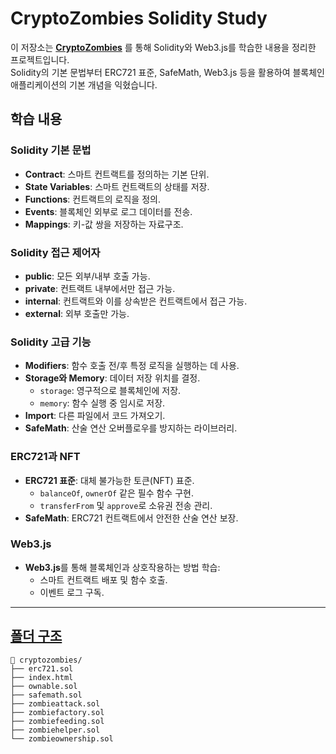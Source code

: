 # CryptoZombies Solidity Study

이 저장소는 [**CryptoZombies**](https://cryptozombies.io/ko/course) 를 통해 Solidity와 Web3.js를 학습한 내용을 정리한 프로젝트입니다.  
Solidity의 기본 문법부터 ERC721 표준, SafeMath, Web3.js 등을 활용하여 블록체인 애플리케이션의 기본 개념을 익혔습니다.

## 학습 내용

### Solidity 기본 문법
- **Contract**: 스마트 컨트랙트를 정의하는 기본 단위.
- **State Variables**: 스마트 컨트랙트의 상태를 저장.
- **Functions**: 컨트랙트의 로직을 정의.
- **Events**: 블록체인 외부로 로그 데이터를 전송.
- **Mappings**: 키-값 쌍을 저장하는 자료구조.

### Solidity 접근 제어자
- **public**: 모든 외부/내부 호출 가능.
- **private**: 컨트랙트 내부에서만 접근 가능.
- **internal**: 컨트랙트와 이를 상속받은 컨트랙트에서 접근 가능.
- **external**: 외부 호출만 가능.

### Solidity 고급 기능
- **Modifiers**: 함수 호출 전/후 특정 로직을 실행하는 데 사용.
- **Storage와 Memory**: 데이터 저장 위치를 결정.
  - `storage`: 영구적으로 블록체인에 저장.
  - `memory`: 함수 실행 중 임시로 저장.
- **Import**: 다른 파일에서 코드 가져오기.
- **SafeMath**: 산술 연산 오버플로우를 방지하는 라이브러리.

### ERC721과 NFT
- **ERC721 표준**: 대체 불가능한 토큰(NFT) 표준.
  - `balanceOf`, `ownerOf` 같은 필수 함수 구현.
  - `transferFrom` 및 `approve`로 소유권 전송 관리.
- **SafeMath**: ERC721 컨트랙트에서 안전한 산술 연산 보장.

### Web3.js
- **Web3.js**를 통해 블록체인과 상호작용하는 방법 학습:
  - 스마트 컨트랙트 배포 및 함수 호출.
  - 이벤트 로그 구독.

---

## [폴더 구조](./cryptozombies/zombiefactory.sol)
```
📂 cryptozombies/
├── erc721.sol
├── index.html
├── ownable.sol
├── safemath.sol
├── zombieattack.sol
├── zombiefactory.sol
├── zombiefeeding.sol
├── zombiehelper.sol
└── zombieownership.sol
```